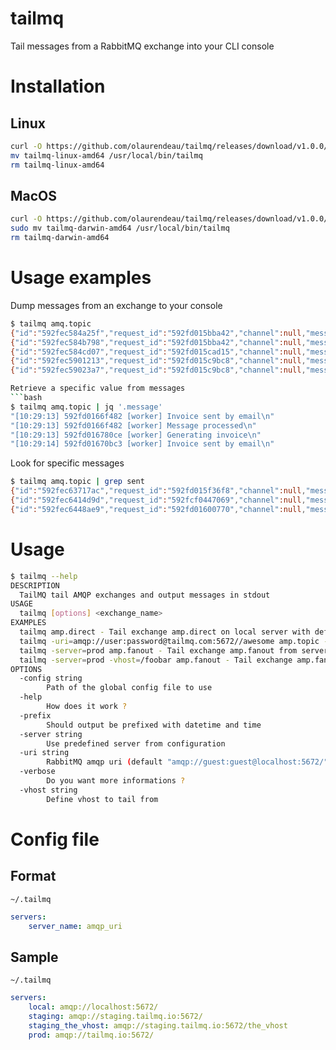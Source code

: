 # tailmq
Tail messages from a RabbitMQ exchange into your CLI console

# Installation

## Linux

```bash
curl -O https://github.com/olaurendeau/tailmq/releases/download/v1.0.0/tailmq-linux-amd64
mv tailmq-linux-amd64 /usr/local/bin/tailmq
rm tailmq-linux-amd64
```

## MacOS

```bash
curl -O https://github.com/olaurendeau/tailmq/releases/download/v1.0.0/tailmq-darwin-amd64
sudo mv tailmq-darwin-amd64 /usr/local/bin/tailmq
rm tailmq-darwin-amd64
```

# Usage examples

Dump messages from an exchange to your console
```bash
$ tailmq amq.topic
{"id":"592fec584a25f","request_id":"592fd015bba42","channel":null,"message":"[10:28:40] 592fd015bba42 [worker] Invoice sent by email\n"}
{"id":"592fec584b798","request_id":"592fd015bba42","channel":null,"message":"[10:28:40] 592fd015bba42 [worker] Message processed\n"}
{"id":"592fec584cd07","request_id":"592fd015cad15","channel":null,"message":"[10:28:40] 592fd015cad15 [worker] Generating invoice\n"}
{"id":"592fec5901213","request_id":"592fd015c9bc8","channel":null,"message":"[10:28:41] 592fd015c9bc8 [worker] Invoice sent by email\n"}
{"id":"592fec59023a7","request_id":"592fd015c9bc8","channel":null,"message":"[10:28:41] 592fd015c9bc8 [worker] Message processed\n"}```

Retrieve a specific value from messages
```bash
$ tailmq amq.topic | jq '.message'
"[10:29:13] 592fd0166f482 [worker] Invoice sent by email\n"
"[10:29:13] 592fd0166f482 [worker] Message processed\n"
"[10:29:13] 592fd016780ce [worker] Generating invoice\n"
"[10:29:14] 592fd01670bc3 [worker] Invoice sent by email\n"
```

Look for specific messages
```bash
$ tailmq amq.topic | grep sent
{"id":"592fec63717ac","request_id":"592fd015f36f8","channel":null,"message":"[10:28:51] 592fd015f36f8 [worker] Invoice sent by email\n"}
{"id":"592fec6414d9d","request_id":"592fcf0447069","channel":null,"message":"[10:28:52] 592fcf0447069 [worker] Invoice sent by email\n"}
{"id":"592fec6448ae9","request_id":"592fd01600770","channel":null,"message":"[10:28:52] 592fd01600770 [worker] Invoice sent by email\n"}
```

# Usage

```bash
$ tailmq --help
DESCRIPTION
  TailMQ tail AMQP exchanges and output messages in stdout
USAGE
  tailmq [options] <exchange_name>
EXAMPLES
  tailmq amp.direct - Tail exchange amp.direct on local server with default access
  tailmq -uri=amqp://user:password@tailmq.com:5672//awesome amp.topic - Tail exchange amp.topic from server tailmq.com in vhost /awesome
  tailmq -server=prod amp.fanout - Tail exchange amp.fanout from server prod configured in file ~/.tailmq
  tailmq -server=prod -vhost=/foobar amp.fanout - Tail exchange amp.fanout from server prod configured in file ~/.tailmq but use vhost /foobar
OPTIONS
  -config string
    	Path of the global config file to use
  -help
    	How does it work ?
  -prefix
    	Should output be prefixed with datetime and time
  -server string
    	Use predefined server from configuration
  -uri string
    	RabbitMQ amqp uri (default "amqp://guest:guest@localhost:5672/")
  -verbose
    	Do you want more informations ?
  -vhost string
    	Define vhost to tail from
```

# Config file

## Format

`~/.tailmq`
```yaml
servers:
    server_name: amqp_uri    
```

## Sample

`~/.tailmq`
```yaml
servers:
    local: amqp://localhost:5672/
    staging: amqp://staging.tailmq.io:5672/
    staging_the_vhost: amqp://staging.tailmq.io:5672/the_vhost
    prod: amqp://tailmq.io:5672/
```
